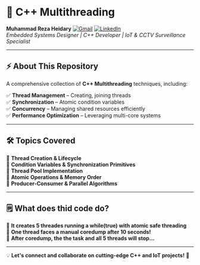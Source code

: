 # 🚀 C++ Multithreading  
**Muhammad Reza Heidary**  [![Gmail](https://img.shields.io/badge/Gmail-D14836?logo=gmail&logoColor=white)](mailto:muhammadreza.heidary@gmail.com)  [![LinkedIn](https://img.shields.io/badge/LinkedIn-%230077B5.svg?logo=linkedin&logoColor=white)](https://www.linkedin.com/in/muhammad-reza-heidary/)  
*Embedded Systems Designer | C++ Developer | IoT & CCTV Surveillance Specialist*  


---

## ⚡ About This Repository  
A comprehensive collection of **C++ Multithreading** techniques, including:  

✅ **Thread Management** – Creating, joining threads  
✅ **Synchronization** – Atomic condition variables  
✅ **Concurrency** – Managing shared resources efficiently  
✅ **Performance Optimization** – Leveraging multi-core systems  

---

## 🛠️ Topics Covered  

🔹 **Thread Creation & Lifecycle**  
🔹 **Condition Variables & Synchronization Primitives**  
🔹 **Thread Pool Implementation**  
🔹 **Atomic Operations & Memory Order**  
🔹 **Producer-Consumer & Parallel Algorithms**  

---

## 🗒 What does thid code do?

🔹 **It creates 5 threades running a while(true) with atomic safe threading**  
🔹 **One thread faces a manual coredump after 10 seconds!**  
🔹 **After coredump, the the task and all 5 threads will stop...**  

---

💡 **Let's connect and collaborate on cutting-edge C++ and IoT projects!** 🚀  
